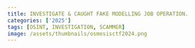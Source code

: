 ```yaml
---
title: INVESTIGATE & CAUGHT FAKE MODELLING JOB OPERATION.
categories: ['2025']
tags: [OSINT, INVESTIGATION, SCAMMER]
image: /assets/thumbnails/osmosisctf2024.png
---
```


